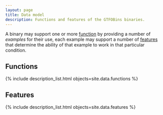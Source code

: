 ```yaml
---
layout: page
title: Data model
description: Functions and features of the GTFOBins binaries.
---
```


A binary may support one or more [function](#functions) by providing a number of *examples* for their use, each example may support a number of [features](#features) that determine the ability of that example to work in that particular condition.

## Functions

{% include description_list.html objects=site.data.functions %}

## Features

{% include description_list.html objects=site.data.features %}
